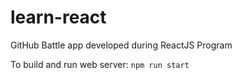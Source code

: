 # learn-react
GitHub Battle app developed during ReactJS Program

To build and run web server:
<code>npm run start</code>
